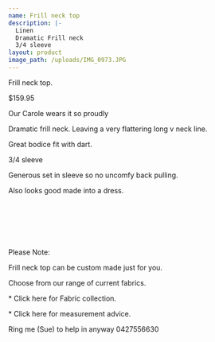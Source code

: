 ```yaml
---
name: Frill neck top
description: |-
  Linen
  Dramatic Frill neck
  3/4 sleeve
layout: product
image_path: /uploads/IMG_0973.JPG
---
```


Frill neck top.

$159.95

Our Carole wears it so proudly

Dramatic frill neck. Leaving a very flattering long v neck line.

Great bodice fit with dart.

3/4 sleeve

Generous set in sleeve so no uncomfy back pulling.

Also looks good made into a dress.

&nbsp;

&nbsp;

&nbsp;

Please Note:

Frill neck top can be custom made just for you.

Choose from our range of current fabrics.

\* Click here for Fabric collection.

\* Click here for measurement advice.

Ring me (Sue) to help in anyway 0427556630

&nbsp;

&nbsp;